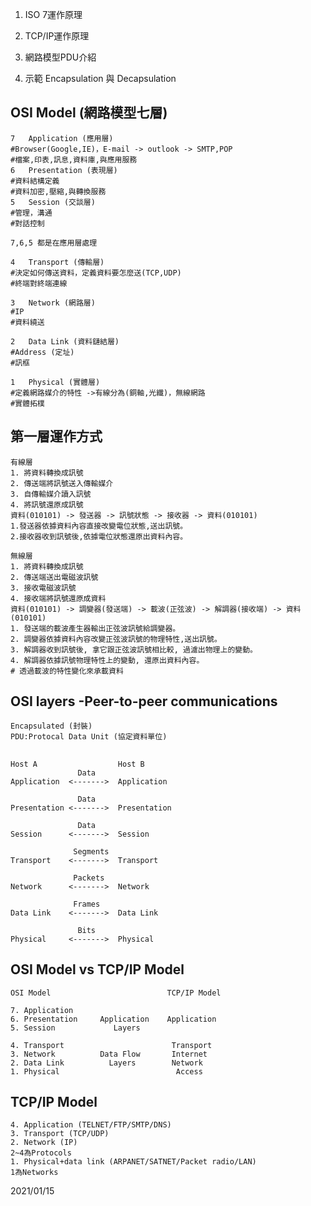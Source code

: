 1.  ISO 7運作原理

2.  TCP/IP運作原理

3.  網路模型PDU介紹

4.  示範 Encapsulation 與 Decapsulation

## OSI Model (網路模型七層)

	7	Application (應用層) 
	#Browser(Google,IE)，E-mail -> outlook -> SMTP,POP
	#檔案,印表,訊息,資料庫,與應用服務
	6	Presentation (表現層)
	#資料結構定義
	#資料加密,壓縮,與轉換服務
	5 	Session (交談層)
	#管理，溝通
	#對話控制

	7,6,5 都是在應用層處理

	4	Transport (傳輸層)
	#決定如何傳送資料，定義資料要怎麼送(TCP,UDP)
	#終端對終端連線

	3	Network	(網路層)
	#IP
	#資料繞送

	2	Data Link (資料鏈結層)
	#Address (定址)
	#訊框

	1	Physical (實體層)
	#定義網路媒介的特性 ->有線分為(銅軸,光纖)，無線網路
	#實體拓樸

## 第一層運作方式
	有線層
	1. 將資料轉換成訊號
	2. 傳送端將訊號送入傳輸媒介
	3. 自傳輸媒介讀入訊號
	4. 將訊號還原成訊號
	資料(010101) -> 發送器 -> 訊號狀態 -> 接收器 -> 資料(010101)
	1.發送器依據資料內容直接改變電位狀態,送出訊號。
	2.接收器收到訊號後,依據電位狀態還原出資料內容。

	無線層
	1. 將資料轉換成訊號
	2. 傳送端送出電磁波訊號
	3. 接收電磁波訊號
	4. 接收端將訊號還原成資料
	資料(010101) -> 調變器(發送端) -> 載波(正弦波) -> 解調器(接收端) -> 資料(010101)
	1. 發送端的載波產生器輸出正弦波訊號給調變器。
	2. 調變器依據資料內容改變正弦波訊號的物理特性,送出訊號。
	3. 解調器收到訊號後, 拿它跟正弦波訊號相比較, 過濾出物理上的變動。
	4. 解調器依據訊號物理特性上的變動, 還原出資料內容。
	# 透過載波的特性變化來承載資料

## OSI layers -Peer-to-peer communications
	Encapsulated (封裝)
	PDU:Protocal Data Unit (協定資料單位)
## 
	Host A                  Host B
				   Data
	Application  <------->  Application

				   Data
	Presentation <------->  Presentation

				   Data
	Session 	 <------->  Session

				  Segments
	Transport    <------->  Transport

				  Packets
	Network      <------->  Network

				  Frames
	Data Link    <------->  Data Link

				   Bits
	Physical     <------->  Physical

## OSI Model vs TCP/IP Model

	OSI Model						   TCP/IP Model

	7. Application
	6. Presentation     Application    Application
	5. Session			   Layers

	4. Transport						Transport
	3. Network			Data Flow		Internet
	2. Data Link		  Layers        Network
	1. Physical							 Access

## TCP/IP Model 
	4. Application (TELNET/FTP/SMTP/DNS)
	3. Transport (TCP/UDP)						
	2. Network (IP)
	2~4為Protocols
	1. Physical+data link (ARPANET/SATNET/Packet radio/LAN)
	1為Networks

2021/01/15

				


